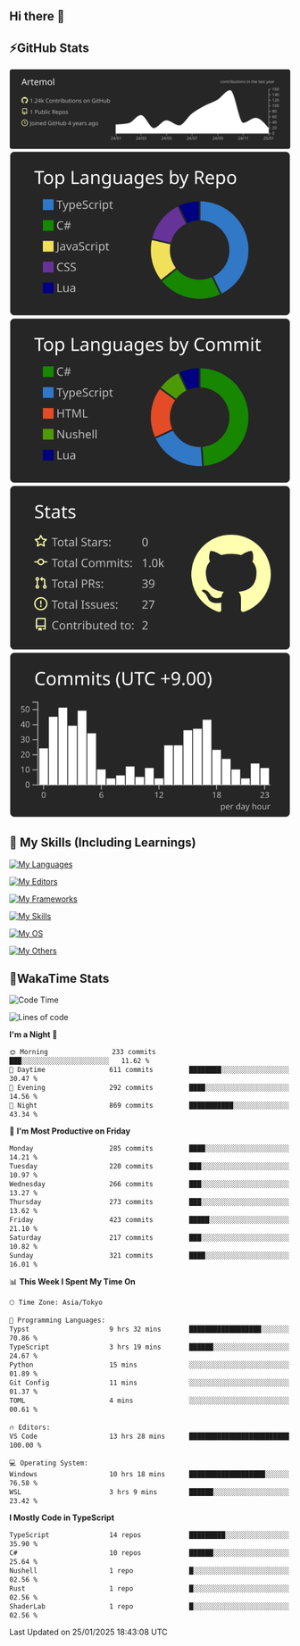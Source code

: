 ## Hi there 👋
<!--
**Artemol/Artemol** is a ✨ _special_ ✨ repository because its `README.md` (this file) appears on your GitHub profile.

Here are some ideas to get you started:

- 🔭 I’m currently working on ...
- 🌱 I’m currently learning ...
- 👯 I’m looking to collaborate on ...
- 🤔 I’m looking for help with ...
- 💬 Ask me about ...
- 📫 How to reach me: ...
- 😄 Pronouns: ...
- ⚡ Fun fact: ...
-->

## ⚡GitHub Stats
[![](https://raw.githubusercontent.com/Artemol/Artemol/main/profile-summary-card-output/apprentice/0-profile-details.svg)](https://github.com/vn7n24fzkq/github-profile-summary-cards)
[![](https://raw.githubusercontent.com/Artemol/Artemol/main/profile-summary-card-output/apprentice/1-repos-per-language.svg)](https://github.com/vn7n24fzkq/github-profile-summary-cards) [![](https://raw.githubusercontent.com/Artemol/Artemol/main/profile-summary-card-output/apprentice/2-most-commit-language.svg)](https://github.com/vn7n24fzkq/github-profile-summary-cards)
[![](https://raw.githubusercontent.com/Artemol/Artemol/main/profile-summary-card-output/apprentice/3-stats.svg)](https://github.com/vn7n24fzkq/github-profile-summary-cards) [![](https://raw.githubusercontent.com/Artemol/Artemol/main/profile-summary-card-output/apprentice/4-productive-time.svg)](https://github.com/vn7n24fzkq/github-profile-summary-cards)

## 🌱 My Skills (Including Learnings)

<!--
### Languages
-->
[![My Languages](https://skillicons.dev/icons?i=ts,py,cs,dotnet,rust,go,c,matlab,css)](https://skillicons.dev)

<!--
### Editors
-->
[![My Editors](https://skillicons.dev/icons?i=vscode,neovim,vim,visualstudio,idea)](https://skillicons.dev)

<!--
### Frameworks
-->
[![My Frameworks](https://skillicons.dev/icons?i=react,nestjs,vite,tailwind,tauri,electron,remix,nextjs,fastapi)](https://skillicons.dev)

<!--
### Tools
-->
[![My Skills](https://skillicons.dev/icons?i=git,nodejs,docker,unity,postman,bun,discord,cloudflare,bash,prometheus,grafana,obsidian)](https://skillicons.dev)

<!--
### OS
-->
[![My OS](https://skillicons.dev/icons?i=windows,ubuntu)](https://skillicons.dev)

<!--
### Others
-->
[![My Others](https://skillicons.dev/icons?i=github,raspberrypi,gcp)](https://skillicons.dev)

## 💬WakaTime Stats
<!--START_SECTION:waka-->
![Code Time](http://img.shields.io/badge/Code%20Time-419%20hrs%2018%20mins-blue)

![Lines of code](https://img.shields.io/badge/From%20Hello%20World%20I%27ve%20Written-11.5%20million%20lines%20of%20code-blue)

**I'm a Night 🦉** 

```text
🌞 Morning                233 commits         ███░░░░░░░░░░░░░░░░░░░░░░   11.62 % 
🌆 Daytime                611 commits         ████████░░░░░░░░░░░░░░░░░   30.47 % 
🌃 Evening                292 commits         ████░░░░░░░░░░░░░░░░░░░░░   14.56 % 
🌙 Night                  869 commits         ███████████░░░░░░░░░░░░░░   43.34 % 
```
📅 **I'm Most Productive on Friday** 

```text
Monday                   285 commits         ████░░░░░░░░░░░░░░░░░░░░░   14.21 % 
Tuesday                  220 commits         ███░░░░░░░░░░░░░░░░░░░░░░   10.97 % 
Wednesday                266 commits         ███░░░░░░░░░░░░░░░░░░░░░░   13.27 % 
Thursday                 273 commits         ███░░░░░░░░░░░░░░░░░░░░░░   13.62 % 
Friday                   423 commits         █████░░░░░░░░░░░░░░░░░░░░   21.10 % 
Saturday                 217 commits         ███░░░░░░░░░░░░░░░░░░░░░░   10.82 % 
Sunday                   321 commits         ████░░░░░░░░░░░░░░░░░░░░░   16.01 % 
```


📊 **This Week I Spent My Time On** 

```text
🕑︎ Time Zone: Asia/Tokyo

💬 Programming Languages: 
Typst                    9 hrs 32 mins       ██████████████████░░░░░░░   70.86 % 
TypeScript               3 hrs 19 mins       ██████░░░░░░░░░░░░░░░░░░░   24.67 % 
Python                   15 mins             ░░░░░░░░░░░░░░░░░░░░░░░░░   01.89 % 
Git Config               11 mins             ░░░░░░░░░░░░░░░░░░░░░░░░░   01.37 % 
TOML                     4 mins              ░░░░░░░░░░░░░░░░░░░░░░░░░   00.61 % 

🔥 Editors: 
VS Code                  13 hrs 28 mins      █████████████████████████   100.00 % 

💻 Operating System: 
Windows                  10 hrs 18 mins      ███████████████████░░░░░░   76.58 % 
WSL                      3 hrs 9 mins        ██████░░░░░░░░░░░░░░░░░░░   23.42 % 
```

**I Mostly Code in TypeScript** 

```text
TypeScript               14 repos            █████████░░░░░░░░░░░░░░░░   35.90 % 
C#                       10 repos            ██████░░░░░░░░░░░░░░░░░░░   25.64 % 
Nushell                  1 repo              █░░░░░░░░░░░░░░░░░░░░░░░░   02.56 % 
Rust                     1 repo              █░░░░░░░░░░░░░░░░░░░░░░░░   02.56 % 
ShaderLab                1 repo              █░░░░░░░░░░░░░░░░░░░░░░░░   02.56 % 
```




 Last Updated on 25/01/2025 18:43:08 UTC
<!--END_SECTION:waka-->
